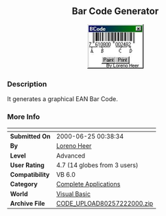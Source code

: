 ﻿<div align="center">

## Bar Code Generator

<img src="PIC20006241258216182.jpg">
</div>

### Description

It generates a graphical EAN Bar Code.
 
### More Info
 


<span>             |<span>
---                |---
**Submitted On**   |2000-06-25 00:38:34
**By**             |[Loreno Heer](https://github.com/Planet-Source-Code/PSCIndex/blob/master/ByAuthor/loreno-heer.md)
**Level**          |Advanced
**User Rating**    |4.7 (14 globes from 3 users)
**Compatibility**  |VB 6\.0
**Category**       |[Complete Applications](https://github.com/Planet-Source-Code/PSCIndex/blob/master/ByCategory/complete-applications__1-27.md)
**World**          |[Visual Basic](https://github.com/Planet-Source-Code/PSCIndex/blob/master/ByWorld/visual-basic.md)
**Archive File**   |[CODE\_UPLOAD80257222000\.zip](https://github.com/Planet-Source-Code/loreno-heer-bar-code-generator__1-9222/archive/master.zip)








